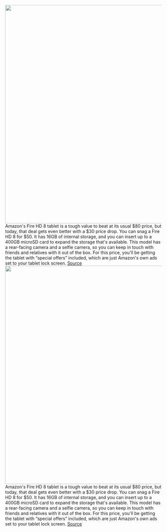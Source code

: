 <img src='https://cdn.vox-cdn.com/thumbor/s51BoWB3eGUzoI1JUjzvMgBQ-cY=/0x0:2040x1360/1200x800/filters:focal(989x550:1315x876)/cdn.vox-cdn.com/uploads/chorus_image/image/66512633/akrales_190617_3490_0181.0.jpg' width='700px' /><br/>
Amazon's Fire HD 8 tablet is a tough value to beat at its usual $80 price, but today, that deal gets even better with a $30 price drop. You can snag a Fire HD 8 for $50. It has 16GB of internal storage, and you can insert up to a 400GB microSD card to expand the storage that's available. This model has a rear-facing camera and a selfie camera, so you can keep in touch with friends and relatives with it out of the box. For this price, you'll be getting the tablet with “special offers” included, which are just Amazon's own ads set to your tablet lock screen.
<a href='https://www.theverge.com/good-deals/2020/3/17/21183295/amazon-fire-8-hd-tablet-audeze-headphones-microsoft-surface-sims-deals-sale-discount'> Source <a/><img src='https://cdn.vox-cdn.com/thumbor/s51BoWB3eGUzoI1JUjzvMgBQ-cY=/0x0:2040x1360/1200x800/filters:focal(989x550:1315x876)/cdn.vox-cdn.com/uploads/chorus_image/image/66512633/akrales_190617_3490_0181.0.jpg' width='700px' /><br/>
Amazon's Fire HD 8 tablet is a tough value to beat at its usual $80 price, but today, that deal gets even better with a $30 price drop. You can snag a Fire HD 8 for $50. It has 16GB of internal storage, and you can insert up to a 400GB microSD card to expand the storage that's available. This model has a rear-facing camera and a selfie camera, so you can keep in touch with friends and relatives with it out of the box. For this price, you'll be getting the tablet with “special offers” included, which are just Amazon's own ads set to your tablet lock screen.
<a href='https://www.theverge.com/good-deals/2020/3/17/21183295/amazon-fire-8-hd-tablet-audeze-headphones-microsoft-surface-sims-deals-sale-discount'> Source <a/>